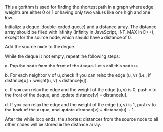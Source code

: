 This algorithm is used for finding the shortest path in a graph where edge weights are either 0 or 1 or having only two values like one high and one low.

Initialize a deque (double-ended queue) and a distance array. The distance array should be filled with infinity (Infinity in JavaScript, INT_MAX in C++), except for the source node, which should have a distance of 0.

Add the source node to the deque.

While the deque is not empty, repeat the following steps:

a. Pop the node from the front of the deque. Let's call this node u.

b. For each neighbor v of u, check if you can relax the edge (u, v) (i.e., if distance[u] + weight(u, v) < distance[v]).

c. If you can relax the edge and the weight of the edge (u, v) is 0, push v to the front of the deque, and update distance[v] = distance[u].

d. If you can relax the edge and the weight of the edge (u, v) is 1, push v to the back of the deque, and update distance[v] = distance[u] + 1.

After the while loop ends, the shortest distances from the source node to all other nodes will be stored in the distance array.